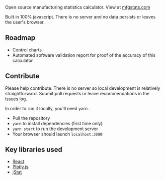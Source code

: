 Open source manufacturing statistics calculator. View at [mfgstats.com](https://mfgstats.com)

Built in 100% javascript. There is no server and no data persists or leaves the user's browser.

## Roadmap

- Control charts
- Automated software validation report for proof of the accuracy of this calculator

## Contribute

Please help contribute. There is no server so local development is relatively straightforward. Submit pull requests or leave recommendations in the issues log.

In order to run it locally, you'll need yarn.
- Pull the repository
- `yarn` to install dependencies (first time only)
- `yarn start` to run the development server
- Your browser should launch `localhost:3000`

## Key libraries used

- [React](https://reactjs.org/)
- [Plotly.js](https://plotly.com/javascript/)
- [jStat](https://github.com/jstat/jstat)
